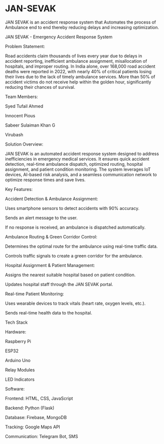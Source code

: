 # JAN-SEVAK
JAN SEVAK is an accident response system that Automates the process of Ambulance end to end thereby reducing delays and increasing optimization.

JAN SEVAK - Emergency Accident Response System

Problem Statement:

Road accidents claim thousands of lives every year due to delays in accident reporting, inefficient ambulance assignment, misallocation of hospitals, and improper routing. In India alone, over 168,000 road accident deaths were reported in 2022, with nearly 40% of critical patients losing their lives due to the lack of timely ambulance services. More than 50% of accident victims do not receive help within the golden hour, significantly reducing their chances of survival.


Team Members:

Syed Tufail Ahmed

Innocent Pious

Sabeer Sulaiman Khan G

Virubash


Solution Overview:

JAN SEVAK is an automated accident response system designed to address inefficiencies in emergency medical services. It ensures quick accident detection, real-time ambulance dispatch, optimized routing, hospital assignment, and patient condition monitoring. The system leverages IoT devices, AI-based risk analysis, and a seamless communication network to optimize response times and save lives.

Key Features:

Accident Detection & Ambulance Assignment:

Uses smartphone sensors to detect accidents with 90% accuracy.

Sends an alert message to the user.

If no response is received, an ambulance is dispatched automatically.


Ambulance Routing & Green Corridor Control:

Determines the optimal route for the ambulance using real-time traffic data.

Controls traffic signals to create a green corridor for the ambulance.


Hospital Assignment & Patient Management:

Assigns the nearest suitable hospital based on patient condition.

Updates hospital staff through the JAN SEVAK portal.


Real-time Patient Monitoring:

Uses wearable devices to track vitals (heart rate, oxygen levels, etc.).

Sends real-time health data to the hospital.


Tech Stack

Hardware:


Raspberry Pi

ESP32

Arduino Uno

Relay Modules

LED Indicators


Software:

Frontend: HTML, CSS, JavaScript

Backend: Python (Flask)

Database: Firebase, MongoDB

Tracking: Google Maps API

Communication: Telegram Bot, SMS

